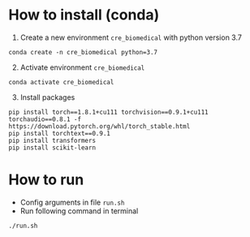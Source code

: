 # How to install (conda)
1. Create a new environment `cre_biomedical` with python version 3.7
```
conda create -n cre_biomedical python=3.7
```
2. Activate environment `cre_biomedical`
```
conda activate cre_biomedical
```
3. Install packages
```
pip install torch==1.8.1+cu111 torchvision==0.9.1+cu111 torchaudio==0.8.1 -f https://download.pytorch.org/whl/torch_stable.html
pip install torchtext==0.9.1
pip install transformers
pip install scikit-learn
```

# How to run
- Config arguments in file `run.sh`
- Run following command in terminal
```
./run.sh
```
